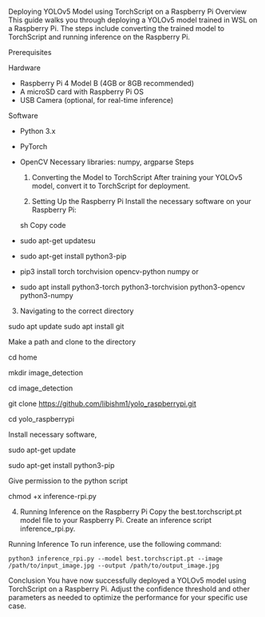 Deploying YOLOv5 Model using TorchScript on a Raspberry Pi
Overview
This guide walks you through deploying a YOLOv5 model trained in WSL on a Raspberry Pi. The steps include converting the trained model to TorchScript and running inference on the Raspberry Pi.

Prerequisites

Hardware
- Raspberry Pi 4 Model B (4GB or 8GB recommended)
- A microSD card with Raspberry Pi OS
- USB Camera (optional, for real-time inference)
  
Software
- Python 3.x
- PyTorch
- OpenCV
Necessary libraries: numpy, argparse
Steps
    1. Converting the Model to TorchScript
After training your YOLOv5 model, convert it to TorchScript for deployment.

    2. Setting Up the Raspberry Pi
Install the necessary software on your Raspberry Pi:

    sh
Copy code
-   sudo apt-get updatesu
-   sudo apt-get install python3-pip
-    pip3 install torch torchvision opencv-python numpy
  or
-    sudo apt install python3-torch python3-torchvision python3-opencv python3-numpy

   3. Navigating to the correct directory
      
sudo apt update
sudo apt install git

Make a path and clone to the directory

cd home

mkdir image_detection

cd image_detection

git clone https://github.com/libishm1/yolo_raspberrypi.git

cd yolo_raspberrypi

Install necessary software,

sudo apt-get update

sudo apt-get install python3-pip

Give permission to the python script 

chmod +x inference-rpi.py

  
4. Running Inference on the Raspberry Pi
Copy the best.torchscript.pt model file to your Raspberry Pi. Create an inference script inference_rpi.py.

Running Inference
To run inference, use the following command:

    python3 inference_rpi.py --model best.torchscript.pt --image /path/to/input_image.jpg --output /path/to/output_image.jpg
Conclusion
You have now successfully deployed a YOLOv5 model using TorchScript on a Raspberry Pi. Adjust the confidence threshold and other parameters as needed to optimize the performance for your specific use case.
